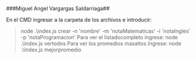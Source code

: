 ###Miguel Angel Vargargas Saldarriaga##

En el CMD ingresar a la carpeta de los archivos e introducir:
> node .\index.js crear -n 'nombre' -m 'notaMatematicas' -i 'notaIngles' -p 'notaProgramacion'
Para ver el listadocompleto ingrese:
> node .\index.js vertodos
Para ver los promedios masaltos Ingrese:
> node .\index.js mejorpromedio